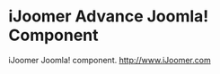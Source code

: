 iJoomer Advance Joomla! Component
=============================

iJoomer Joomla! component. http://www.iJoomer.com
